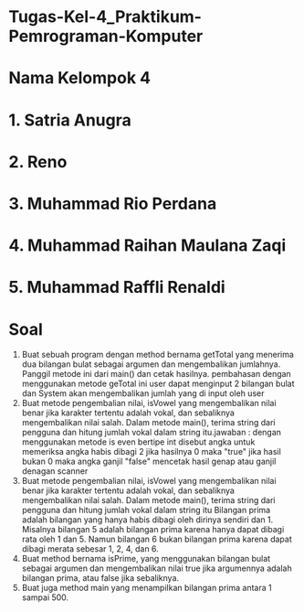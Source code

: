 # Tugas-Kel-4_Praktikum-Pemrograman-Komputer
# Nama Kelompok 4
# 1. Satria Anugra
# 2. Reno
# 3. Muhammad Rio Perdana
# 4. Muhammad Raihan Maulana Zaqi
# 5. Muhammad Raffli Renaldi

# Soal
1. Buat sebuah program dengan method bernama getTotal yang menerima dua bilangan bulat sebagai argumen dan mengembalikan jumlahnya. Panggil metode ini dari main() dan cetak hasilnya. pembahasan dengan menggunakan metode geTotal ini user dapat menginput 2 bilangan bulat dan System akan mengembalikan jumlah yang di input oleh user
2. Buat metode pengembalian nilai, isVowel yang mengembalikan nilai benar jika karakter tertentu adalah vokal, dan sebaliknya mengembalikan nilai salah. Dalam metode main(), terima string dari pengguna dan hitung jumlah vokal dalam string itu.jawaban :  dengan menggunakan metode is even bertipe int disebut angka untuk memeriksa angka habis dibagi 2 jika hasilnya 0 maka "true" jika hasil bukan 0 maka angka ganjil "false" mencetak hasil genap atau ganjil denagan scanner
3. Buat metode pengembalian nilai, isVowel yang mengembalikan nilai benar jika karakter tertentu adalah vokal, dan sebaliknya mengembalikan nilai salah. Dalam metode main(), terima string dari pengguna dan hitung jumlah vokal dalam string itu
Bilangan prima adalah bilangan yang hanya habis dibagi oleh dirinya sendiri dan 1. Misalnya bilangan 5 adalah bilangan prima karena hanya dapat dibagi rata oleh 1 dan 5. Namun bilangan 6 bukan bilangan prima karena dapat dibagi merata sebesar 1, 2, 4, dan 6.
4. Buat method bernama isPrime, yang menggunakan bilangan bulat sebagai argumen dan mengembalikan nilai true jika argumennya adalah bilangan prima, atau false jika sebaliknya.
5. Buat juga method main yang menampilkan bilangan prima antara 1 sampai 500.
